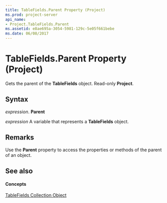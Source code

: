 ```yaml
---
title: TableFields.Parent Property (Project)
ms.prod: project-server
api_name:
- Project.TableFields.Parent
ms.assetid: e8ae695a-3054-5981-129c-5e05f661bebe
ms.date: 06/08/2017
---
```



# TableFields.Parent Property (Project)

Gets the parent of the **TableFields** object. Read-only **Project**.


## Syntax

 _expression_. **Parent**

 _expression_ A variable that represents a **TableFields** object.


## Remarks

Use the **Parent** property to access the properties or methods of the parent of an object.


## See also


#### Concepts


[TableFields Collection Object](tablefields-object-project.md)
